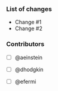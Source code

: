 ### List of changes
* Change #1
* Change #2

### Contributors
- [ ] @aeinstein
- [ ] @dhodgkin
- [ ] @efermi

